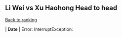 ## Li Wei vs Xu Haohong Head to head

[Back to ranking](../../index.md)




| **Date** | Error: InterruptException:




